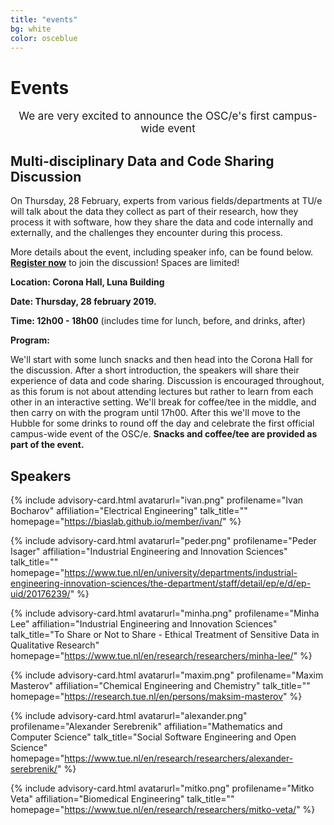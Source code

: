 ```yaml
---
title: "events"
bg: white
color: osceblue
---
```


<a id="events"></a>

# Events

<center style="font-size: 17px"> We are very excited to announce the OSC/e's first campus-wide event</center>

## Multi-disciplinary Data and Code Sharing Discussion

On Thursday, 28 February, experts from various fields/departments at TU/e will talk about the data they collect as part of their research, how they process it with software, how they share the data and code internally and externally, and the challenges they encounter during this process. 

More details about the event, including speaker info, can be found below. **<a href="#register">Register now</a>** to join the discussion! Spaces are limited!

**Location: Corona Hall, Luna Building**

**Date: Thursday, 28 february 2019.**

**Time: 12h00 - 18h00** (includes time for lunch, before, and drinks, after)

**Program:**

We'll start with some lunch snacks and then head into the Corona Hall for the discussion. After a short introduction, the speakers will share their experience of data and code sharing. Discussion is encouraged throughout, as this forum is not about attending lectures but rather to learn from each other in an interactive setting. We'll break for coffee/tee in the middle, and then carry on with the program until 17h00. After this we'll move to the Hubble for some drinks to round off the day and celebrate the first official campus-wide event of the OSC/e. **Snacks and coffee/tee are provided as part of the event.**

## Speakers

<div id="profile-container">

{% include advisory-card.html avatarurl="ivan.png" profilename="Ivan Bocharov" affiliation="Electrical Engineering" talk_title="" homepage="https://biaslab.github.io/member/ivan/" %}

{% include advisory-card.html avatarurl="peder.png" profilename="Peder Isager" affiliation="Industrial Engineering and Innovation Sciences" talk_title="" homepage="https://www.tue.nl/en/university/departments/industrial-engineering-innovation-sciences/the-department/staff/detail/ep/e/d/ep-uid/20176239/" %}

{% include advisory-card.html avatarurl="minha.png" profilename="Minha Lee" affiliation="Industrial Engineering and Innovation Sciences" talk_title="To Share or Not to Share - Ethical Treatment of Sensitive Data in Qualitative Research" homepage="https://www.tue.nl/en/research/researchers/minha-lee/" %}

</div>

<div id="profile-container">

{% include advisory-card.html avatarurl="maxim.png" profilename="Maxim Masterov" affiliation="Chemical Engineering and Chemistry" talk_title="" homepage="https://research.tue.nl/en/persons/maksim-masterov" %}

{% include advisory-card.html avatarurl="alexander.png" profilename="Alexander Serebrenik" affiliation="Mathematics and Computer Science" talk_title="Social Software Engineering and Open Science" homepage="https://www.tue.nl/en/research/researchers/alexander-serebrenik/" %}

{% include advisory-card.html avatarurl="mitko.png" profilename="Mitko Veta" affiliation="Biomedical Engineering" talk_title="" homepage="https://www.tue.nl/en/research/researchers/mitko-veta/" %}


</div>


